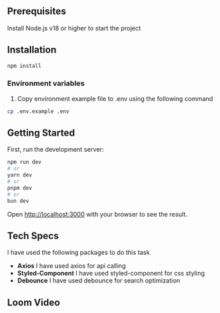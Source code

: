 
## Prerequisites

  Install Node.js v18 or higher to start the project

## Installation

```bash
npm install
```

### Environment variables

1. Copy environment example file to .env using the following command
```bash
cp .env.example .env
```

## Getting Started

First, run the development server:

```bash
npm run dev
# or
yarn dev
# or
pnpm dev
# or
bun dev
```

Open [http://localhost:3000](http://localhost:3000) with your browser to see the result.

## Tech Specs

I have used the following packages to do this task
  - **Axios** I have used axios for api calling
  - **Styled-Component** I have used styled-component for css styling
  - **Debounce** I have used debounce for search optimization

## Loom Video

